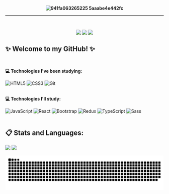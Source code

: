 <h4 align="center">
    
![941fa063265225 5aaabe4e442fc](https://user-images.githubusercontent.com/109745342/211724447-dc47f63b-7e98-4261-93ff-3ffc8151d9ff.gif)

<hr>
<br>

<a href="https://instagram.com/evycode" target="_blank"><img src="https://img.shields.io/badge/-Instagram-%23E4405F?style=for-the-badge&logo=instagram&logoColor=white" target="_blank"></a> <a href="https://www.linkedin.com/in/evelynlacerda" target="_blank"><img src="https://img.shields.io/badge/-LinkedIn-%230077B5?style=for-the-badge&logo=linkedin&logoColor=white" target="_blank"></a> <a href = "mailto:evelyndslacerda@gmail.com"><img src="https://img.shields.io/badge/Gmail-D14836?style=for-the-badge&logo=gmail&logoColor=white" target="_blank"></a>
</h4>

## ✨ Welcome to my GitHub! ✨
<br>

**💻 Technologies I've been studying:**
<div style="display: inline_block">
    <img align="center" alt="HTML5" width="35" height="30" src="https://cdn.jsdelivr.net/gh/devicons/devicon/icons/html5/html5-original.svg" />
    <img align="center" alt="CSS3" width="35" height="30" src="https://cdn.jsdelivr.net/gh/devicons/devicon/icons/css3/css3-original.svg" />
    <img align="center" alt="Git" width="35" height="30" src="https://cdn.jsdelivr.net/gh/devicons/devicon/icons/git/git-original.svg" />
</div>
    
<br>

**💻 Technologies I'll study:**
<div style="display: inline_block">
    <img align="center" alt="JavaScript" width="35" height="30" src="https://cdn.jsdelivr.net/gh/devicons/devicon/icons/javascript/javascript-original.svg" />
    <img align="center" alt="React" width="35" height="30" src="https://cdn.jsdelivr.net/gh/devicons/devicon/icons/react/react-original.svg" />
    <img align="center" alt="Bootstrap" width="35" height="30" src="https://cdn.jsdelivr.net/gh/devicons/devicon/icons/bootstrap/bootstrap-plain.svg" />
    <img align="center" alt="Redux" width="35" height="30" src="https://cdn.jsdelivr.net/gh/devicons/devicon/icons/redux/redux-original.svg" />
    <img align="center" alt="TypeScript" width="35" height="30" src="https://cdn.jsdelivr.net/gh/devicons/devicon/icons/typescript/typescript-original.svg" />
    <img align="center" alt="Sass" width="35" height="30" src="https://cdn.jsdelivr.net/gh/devicons/devicon/icons/sass/sass-original.svg" />
</div>

<br>

## 📋 Stats and Languages:
<div style="display: inline-block">
    <img height="150em" src="https://github-readme-stats.vercel.app/api?username=evelynlacerda&show_icons=true&theme=bear&include_all_commits=true&count_private=true"/>
    <a href="https://github.com/evelynlacerda">
    <img height="150em" src="https://github-readme-stats.vercel.app/api/top-langs/?username=evelynlacerda&layout=compact&langs_count=7&theme=bear"/>

</div>

<br>

![Snake animation](https://github.com/evelynlacerda/evelynlacerda/blob/output/github-contribution-grid-snake.svg)

